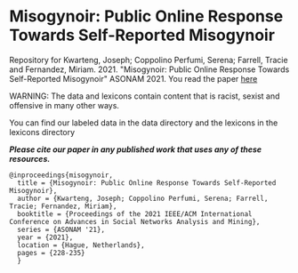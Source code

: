 # Misogynoir: Public Online Response Towards Self-Reported Misogynoir 
Repository for Kwarteng, Joseph; Coppolino Perfumi, Serena; Farrell, Tracie and Fernandez, Miriam. 2021. "Misogynoir: Public Online Response Towards Self-Reported Misogynoir" ASONAM 2021. You read the paper [here](https://dl.acm.org/doi/10.1145/3487351.3488342)

WARNING: The data and lexicons contain content that is racist, sexist and offensive in many other ways.

You can find our labeled data in the data directory and the lexicons in the lexicons directory 

***Please cite our paper in any published work that uses any of these resources.***
~~~
@inproceedings{misogynoir,
  title = {Misogynoir: Public Online Response Towards Self-Reported Misogynoir},
  author = {Kwarteng, Joseph; Coppolino Perfumi, Serena; Farrell, Tracie; Fernandez, Miriam}, 
  booktitle = {Proceedings of the 2021 IEEE/ACM International Conference on Advances in Social Networks Analysis and Mining},
  series = {ASONAM '21},
  year = {2021},
  location = {Hague, Netherlands},
  pages = {228-235}
  }



